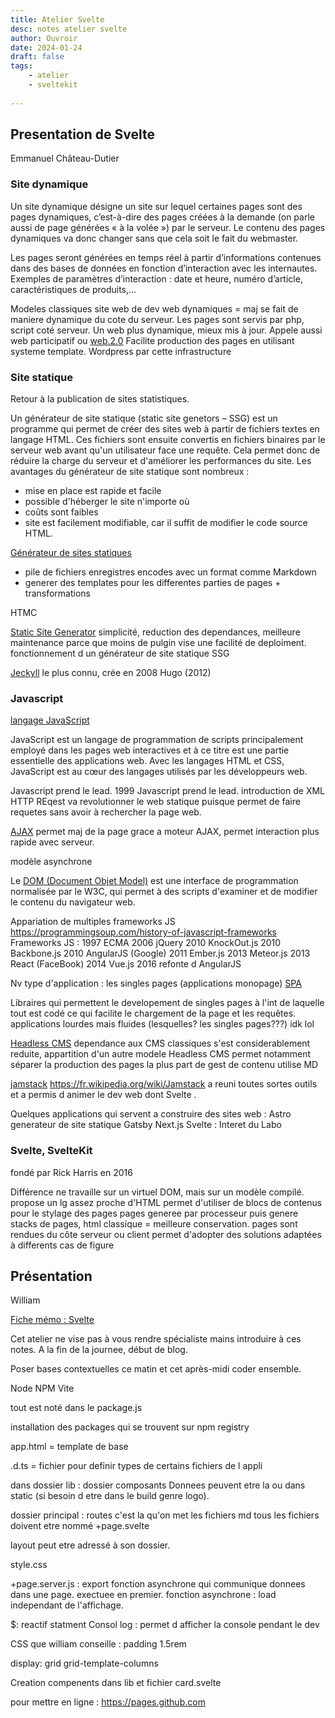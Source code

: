 ```yaml
---
title: Atelier Svelte
desc: notes atelier svelte
author: Ouvroir
date: 2024-01-24
draft: false
tags:
    - atelier
    - sveltekit
    
---
```



## Presentation de Svelte
Emmanuel Château-Dutier

### Site dynamique
Un site dynamique désigne un site sur lequel certaines pages sont des pages dynamiques, c’est-à-dire des pages créées à la demande (on parle aussi de page générées « à la volée ») par le serveur. Le contenu des pages dynamiques va donc changer sans que cela soit le fait du webmaster.

Les pages seront générées en temps réel à partir d’informations contenues dans des bases de données en fonction d’interaction avec les internautes. Exemples de paramètres d’interaction : date et heure, numéro d’article, caractéristiques de produits,…

Modeles classiques site web de dev web dynamiques = maj se fait de maniere dynamique du cote du serveur. Les pages sont servis par php, script coté serveur. 
Un web plus dynamique, mieux mis à jour. Appele aussi web participatif ou [web.2.0](//https://fr.wikipedia.org/wiki/Web_2.0)
Facilite production des pages en utilisant systeme template.
Wordpress par cette infrastructure 

### Site statique

Retour à la publication de sites statistiques. 

Un générateur de site statique (static site genetors – SSG) est un programme qui permet de créer des sites web à partir de fichiers textes en langage HTML. Ces fichiers sont ensuite convertis en fichiers binaires par le serveur web avant qu'un utilisateur face une requête. Cela permet donc de réduire la charge du serveur et d'améliorer les performances du site.
Les avantages du générateur de site statique sont nombreux : 
- mise en place est rapide et facile
- possible d'héberger le site n'importe où
- coûts sont faibles
- site est facilement modifiable, car il suffit de modifier le code source HTML.

[Générateur de sites statiques](https://fr.wikipedia.org/wiki/Générateur_de_site_statique) 
- pile de fichiers enregistres encodes avec un format comme Markdown 
- generer des templates pour les differentes parties de pages + transformations 

HTMC 

[Static Site Generator](https://staticsitegenerators.net)
simplicité, reduction des dependances, meilleure maintenance parce que moins de pulgin
vise une facilité de deploiment.
fonctionnement d un générateur de site statique SSG

[Jeckyll](https://jekyllrb.com) le plus connu, crée en 2008 
Hugo (2012) 

### Javascript
[langage JavaScript](https://fr.wikipedia.org/wiki/JavaScript) 

JavaScript est un langage de programmation de scripts principalement employé dans les pages web interactives et à ce titre est une partie essentielle des applications web. Avec les langages HTML et CSS, JavaScript est au cœur des langages utilisés par les développeurs web.

 Javascript prend le lead.
1999 Javascript prend le lead. introduction de XML HTTP REqest va revolutionner le web statique puisque permet de faire requetes sans avoir à rechercher la page web. 

[AJAX](https://fr.wikipedia.org/wiki/Ajax_(informatique)) permet maj de la page grace a moteur AJAX, permet interaction plus rapide avec serveur.

modèle asynchrone 

Le [DOM (Document Objet Model)](https://en.wikipedia.org/wiki/Document_Object_Model) est une interface de programmation normalisée par le W3C, qui permet à des scripts d'examiner et de modifier le contenu du navigateur web.

Appariation de multiples frameworks JS 
https://programmingsoup.com/history-of-javascript-frameworks
Frameworks JS :
1997 ECMA
2006 jQuery
2010 KnockOut.js
2010 Backbone.js
2010 AngularJS (Google)
2011 Ember.js
2013 Meteor.js
2013 React (FaceBook)
2014 Vue.js
2016 refonte d AngularJS 

Nv type d'application : les singles pages (applications monopage) [SPA](https://en.wikipedia.org/wiki/Single-page_application)

Libraires qui permettent le developement  de singles pages à l'int de laquelle tout est codé ce qui facilite le chargement de la page et les requêtes. 
applications lourdes mais fluides (lesquelles? les singles pages???) idk lol

[Headless CMS](https://en.wikipedia.org/wiki/Headless_content_management_system) 
dependance aux CMS classiques s'est considerablement reduite, appartition d'un autre modele Headless CMS
permet notamment séparer la production des pages
la plus part de gest de contenu utilise MD  

[jamstack](https://jamstack.org)
https://fr.wikipedia.org/wiki/Jamstack
a reuni toutes sortes outils et a permis d animer le dev web dont Svelte .

Quelques applications qui servent a construire des sites web :
Astro generateur de site statique 
Gatsby 
Next.js
Svelte : Interet du Labo

### Svelte, SvelteKit
fondé par Rick Harris en 2016 

Différence ne travaille sur un virtuel DOM, mais sur un modèle compilé.
propose un lg assez proche d'HTML 
permet d'utiliser de blocs de contenus pour le stylage des pages
pages generee par processeur puis genere stacks de pages, html classique = meilleure conservation. 
pages sont rendues du côte serveur ou client permet d'adopter des solutions adaptées à differents cas de figure


## Présentation
William 

[Fiche mémo : Svelte](https://github.com/ouvroir/atelier-svelte#atelier-sveltekit-de-louvroir-dhistoire-de-lart-et-de-muséologie-numériques)

Cet atelier ne vise pas à vous rendre spécialiste mains introduire à ces notes.
A la fin de la journee, début de blog. 

Poser bases contextuelles ce matin et cet après-midi coder ensemble.

Node 
NPM 
Vite

tout est noté dans le package.js

installation des packages qui se trouvent sur npm registry

app.html = template de base

.d.ts = fichier pour definir types de certains fichiers de l appli

dans dossier lib : dossier composants
Donnees peuvent etre la ou dans static (si besoin d etre dans le build genre logo). 

dossier principal : routes
c'est la qu'on met les fichiers md 
tous les fichiers doivent etre nommé +page.svelte

layout peut etre adressé à son dossier.

style.css

+page.server.js : export fonction asynchrone qui communique donnees dans une page. exectuee en premier.
fonction asynchrone : load independant de l'affichage.

$: reactif statment 
Consol log : permet d afficher la console pendant le dev

CSS que william conseille :
padding 1.5rem 

display: grid
grid-template-columns 


Creation compenents dans lib et fichier card.svelte

pour mettre en ligne : 
https://pages.github.com